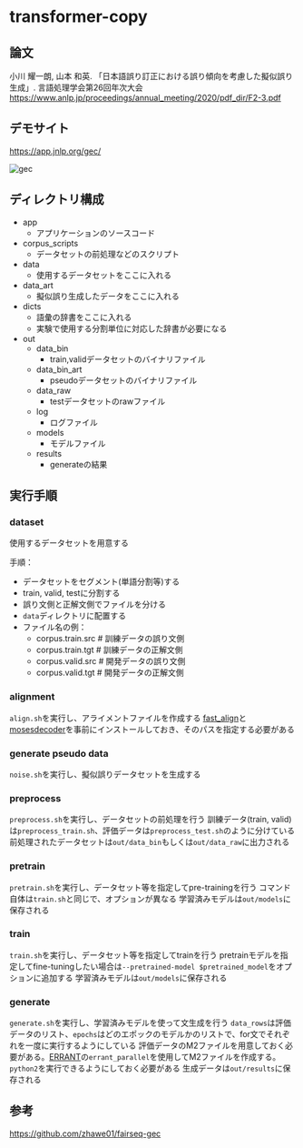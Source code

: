 # transformer-copy

## 論文
小川 耀一朗, 山本 和英. 「日本語誤り訂正における誤り傾向を考慮した擬似誤り生成」. 言語処理学会第26回年次大会
https://www.anlp.jp/proceedings/annual_meeting/2020/pdf_dir/F2-3.pdf

## デモサイト
https://app.jnlp.org/gec/

![gec](https://user-images.githubusercontent.com/20487308/94277394-77dd9e00-ff84-11ea-945b-5b4f1b522ec9.gif)


## ディレクトリ構成
- app
  - アプリケーションのソースコード
- corpus_scripts
  - データセットの前処理などのスクリプト
- data
  - 使用するデータセットをここに入れる
- data_art
  - 擬似誤り生成したデータをここに入れる
- dicts
  - 語彙の辞書をここに入れる
  - 実験で使用する分割単位に対応した辞書が必要になる
- out
  - data_bin
    - train,validデータセットのバイナリファイル
  - data_bin_art
    - pseudoデータセットのバイナリファイル
  - data_raw
    - testデータセットのrawファイル
  - log
    - ログファイル
  - models
    - モデルファイル
  - results
    - generateの結果


## 実行手順

### dataset
使用するデータセットを用意する

手順：
- データセットをセグメント(単語分割等)する
- train, valid, testに分割する
- 誤り文側と正解文側でファイルを分ける
- `data`ディレクトリに配置する
- ファイル名の例：
  - corpus.train.src  # 訓練データの誤り文側
  - corpus.train.tgt  # 訓練データの正解文側
  - corpus.valid.src  # 開発データの誤り文側
  - corpus.valid.tgt  # 開発データの正解文側

### alignment
`align.sh`を実行し、アライメントファイルを作成する
[fast_align](https://github.com/clab/fast_align)と[mosesdecoder](https://github.com/moses-smt/mosesdecoder)を事前にインストールしておき、そのパスを指定する必要がある


### generate pseudo data
`noise.sh`を実行し、擬似誤りデータセットを生成する


### preprocess
`preprocess.sh`を実行し、データセットの前処理を行う
訓練データ(train, valid)は`preprocess_train.sh`、評価データは`preprocess_test.sh`のように分けている
前処理されたデータセットは`out/data_bin`もしくは`out/data_raw`に出力される


### pretrain
`pretrain.sh`を実行し、データセット等を指定してpre-trainingを行う
コマンド自体は`train.sh`と同じで、オプションが異なる
学習済みモデルは`out/models`に保存される

### train
`train.sh`を実行し、データセット等を指定してtrainを行う
pretrainモデルを指定してfine-tuningしたい場合は`--pretrained-model $pretrained_model`をオプションに追加する
学習済みモデルは`out/models`に保存される


### generate
`generate.sh`を実行し、学習済みモデルを使って文生成を行う
`data_rows`は評価データのリスト、`epochs`はどのエポックのモデルかのリストで、for文でそれぞれを一度に実行するようにしている
評価データのM2ファイルを用意しておく必要がある。[ERRANT](https://github.com/chrisjbryant/errant)の`errant_parallel`を使用してM2ファイルを作成する。
`python2`を実行できるようにしておく必要がある
生成データは`out/results`に保存される


## 参考
https://github.com/zhawe01/fairseq-gec
